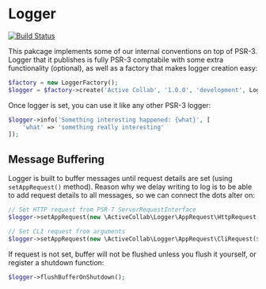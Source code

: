 # Logger

[![Build Status](https://travis-ci.org/activecollab/logger.svg?branch=master)](https://travis-ci.org/activecollab/logger)

This pakcage implements some of our internal conventions on top of PSR-3. Logger that it publishes is fully PSR-3 comptabile with some extra functionality (optional), as well as a factory that makes logger creation easy:
 
```php
$factory = new LoggerFactory();
$logger = $factory->create('Active Collab', '1.0.0', 'development', LoggerInterface::LOG_FOR_DEBUG, LoggerInterface::FILE, '/path/to/logs/dir');
```

Once logger is set, you can use it like any other PSR-3 logger:

```php
$logger->info('Something interesting happened: {what}', [
    'what' => 'something really interesting'
]);
```

## Message Buffering

Logger is built to buffer messages until request details are set (using `setAppRequest()` method). Reason why we delay writing to log is to be able to add request details to all messages, so we can connect the dots alter on:

```php
// Set HTTP request from PSR-7 ServerRequestInterface
$logger->setAppRequest(new \ActiveCollab\Logger\AppRequest\HttpRequest($request));

// Set CLI request from arguments
$logger->setAppRequest(new \ActiveCollab\Logger\AppRequest\CliRequest($_SERVER['argv']));
```

If request is not set, buffer will not be flushed unless you flush it yourself, or register a shutdown function:

```php
$logger->flushBufferOnShutdown();
```

